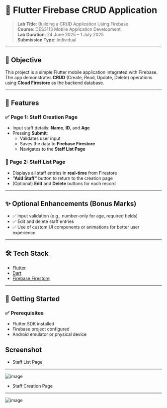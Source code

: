 # 📱 Flutter Firebase CRUD Application

> **Lab Title**: Building a CRUD Application Using Firebase  
> **Course**: DES3113 Mobile Application Development  
> **Lab Duration**: 24 June 2025 – 1 July 2025  
> **Submission Type**: Individual  

---

## 🎯 Objective

This project is a simple Flutter mobile application integrated with Firebase.  
The app demonstrates **CRUD** (Create, Read, Update, Delete) operations using **Cloud Firestore** as the backend database.

---

## 📌 Features

### ✅ Page 1: Staff Creation Page
- Input staff details: **Name**, **ID**, and **Age**
- Pressing **Submit**:
  - Validates user input
  - Saves the data to **Firebase Firestore**
  - Navigates to the **Staff List Page**

### 📄 Page 2: Staff List Page
- Displays all staff entries in **real-time** from Firestore
- **"Add Staff"** button to return to the creation page
- (Optional) **Edit** and **Delete** buttons for each record

---

## ✨ Optional Enhancements (Bonus Marks)
- ✅ Input validation (e.g., number-only for age, required fields)
- ✅ Edit and delete staff entries
- ✅ Use of custom UI components or animations for better user experience

---

## 🛠 Tech Stack

- [Flutter](https://flutter.dev/)
- [Dart](https://dart.dev/)
- [Firebase Firestore](https://firebase.google.com/docs/firestore)

---

## 🔧 Getting Started

### ✅ Prerequisites
- Flutter SDK installed
- Firebase project configured
- Android emulator or physical device

## Screenshot 
- Staff List Page
---
  ![image](https://github.com/user-attachments/assets/378f8f54-7279-4f55-a0e7-b73ea487657b)

- Staff Creation Page
---
  ![image](https://github.com/user-attachments/assets/7a8dfa9a-278a-4338-a9d1-c5e1fb365896)


